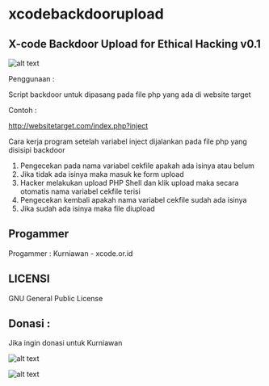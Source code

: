 # xcodebackdoorupload

X-code Backdoor Upload for Ethical Hacking v0.1
-----------------------------------------------

![alt text](http://xcode.or.id/04_small-logo.png)


Penggunaan : 

Script backdoor untuk dipasang pada file php yang ada di website target 

Contoh :

http://websitetarget.com/index.php?inject


Cara kerja program setelah variabel inject dijalankan pada file php yang disisipi backdoor

1. Pengecekan pada nama variabel cekfile apakah ada isinya atau belum
2. Jika tidak ada isinya maka masuk ke form upload
3. Hacker melakukan upload PHP Shell dan klik upload maka secara otomatis nama variabel cekfile terisi 
4. Pengecekan kembali apakah nama variabel cekfile sudah ada isinya
5. Jika sudah ada isinya maka file diupload


Progammer
------- 

Progammer : Kurniawan - xcode.or.id


LICENSI
------- 

GNU General Public License 



Donasi :
--------

Jika ingin donasi untuk Kurniawan 

![alt text](http://xcodeserver.my.id/gofood.png)

![alt text](http://xcodeserver.my.id/gopay.png)
